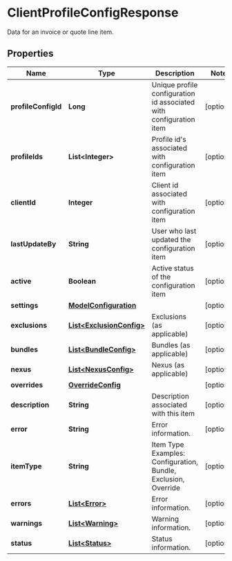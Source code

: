 

# ClientProfileConfigResponse

Data for an invoice or quote line item.

## Properties

Name | Type | Description | Notes
------------ | ------------- | ------------- | -------------
**profileConfigId** | **Long** | Unique profile configuration id associated with configuration item |  [optional]
**profileIds** | **List&lt;Integer&gt;** | Profile id&#39;s associated with configuration item |  [optional]
**clientId** | **Integer** | Client id associated with configuration item |  [optional]
**lastUpdateBy** | **String** | User who last updated the configuration item |  [optional]
**active** | **Boolean** | Active status of the configuration item |  [optional]
**settings** | [**ModelConfiguration**](ModelConfiguration.md) |  |  [optional]
**exclusions** | [**List&lt;ExclusionConfig&gt;**](ExclusionConfig.md) | Exclusions (as applicable) |  [optional]
**bundles** | [**List&lt;BundleConfig&gt;**](BundleConfig.md) | Bundles (as applicable) |  [optional]
**nexus** | [**List&lt;NexusConfig&gt;**](NexusConfig.md) | Nexus (as applicable) |  [optional]
**overrides** | [**OverrideConfig**](OverrideConfig.md) |  |  [optional]
**description** | **String** | Description associated with this item |  [optional]
**error** | **String** | Error information. |  [optional]
**itemType** | **String** | Item Type  Examples:    Configuration, Bundle, Exclusion, Override |  [optional]
**errors** | [**List&lt;Error&gt;**](Error.md) | Error information. |  [optional]
**warnings** | [**List&lt;Warning&gt;**](Warning.md) | Warning information. |  [optional]
**status** | [**List&lt;Status&gt;**](Status.md) | Status information. |  [optional]




